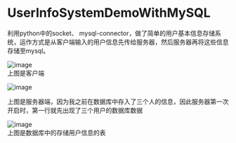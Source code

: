 # UserInfoSystemDemoWithMySQL
利用python中的socket、 mysql-connector，做了简单的用户基本信息存储系统，运作方式是从客户端输入的用户信息先传给服务器，然后服务器再将这些信息存储至mysql。


![image](https://github.com/Kimsswift/UserInfoSystemDemo_mysql/blob/master/client1.png)  
上图是客户端



![image](https://github.com/Kimsswift/UserInfoSystemDemo_mysql/blob/master/server1.png)

上图是服务器端，因为我之前在数据库中存入了三个人的信息，因此服务器第一次开启时，第一行就先出现了三个用户的数据库数据  

![image](https://github.com/Kimsswift/UserInfoSystemDemo_mysql/blob/master/sql1.png)  
上图是数据库中的存储用户信息的表
